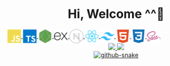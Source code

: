 <h1 align="center">Hi, Welcome ^^👋</h1>
<div align="center" style="display: inline-block">
  <a href="https://github.com/HenryLimaBR">
  <img align="center" width="32px" height="32px" alt="Javascript" title="Javascript" src="https://raw.githubusercontent.com/devicons/devicon/master/icons/javascript/javascript-plain.svg" />
  <img align="center" width="32px" height="32px" alt="Typescript" title="Typescript" src="https://raw.githubusercontent.com/devicons/devicon/master/icons/typescript/typescript-plain.svg" />
  <img align="center" width="32px" height="32px" alt="NodeJS" title="NodeJS" src="https://raw.githubusercontent.com/devicons/devicon/master/icons/nodejs/nodejs-plain.svg" />
  <img align="center" width="32px" height="32px" alt="ExpressJS" title="ExpressJS" src="https://raw.githubusercontent.com/devicons/devicon/master/icons/express/express-original.svg" />
  <img align="center" width="32px" height="32px" alt="NextJS" title="NextJS" src="https://raw.githubusercontent.com/devicons/devicon/master/icons/nextjs/nextjs-line.svg" />
  <img align="center" width="32px" height="32px" alt="ReactJS" title="ReactJS" src="https://raw.githubusercontent.com/devicons/devicon/master/icons/react/react-original.svg" />
  <img align="center" width="32px" height="32px" alt="TailwindCSS" title="TailwindCSS" src="https://raw.githubusercontent.com/devicons/devicon/master/icons/tailwindcss/tailwindcss-plain.svg" />
  <img align="center" width="32px" height="32px" alt="HTML5" title="HTML5" src="https://raw.githubusercontent.com/devicons/devicon/master/icons/html5/html5-plain.svg" />
  <img align="center" width="32px" height="32px" alt="CSS3" title="CSS3" src="https://raw.githubusercontent.com/devicons/devicon/master/icons/css3/css3-plain.svg" />
  <img align="center" width="32px" height="32px" alt="SASS" title="SASS" src="https://raw.githubusercontent.com/devicons/devicon/master/icons/sass/sass-original.svg" />
</div>
<br>
<div align="center">
  <a href="https://github.com/HenryLimaBR" />
  <img height="180em" src="https://github-readme-stats.vercel.app/api/top-langs?username=henrylimabr&layout=compact&bg_color=222233&title_color=0ff&text_color=fff&icon_color=c0c&hide_border=true&border_radius=6" />
  <img height="180em" src="https://github-readme-stats.vercel.app/api?username=henrylimabr&count_private=true&show_icons=true&bg_color=222233&title_color=0ff&text_color=ccc&icon_color=c0c&hide_border=true&border_radius=6" />
</div>
<div align="center">
  <picture>
    <source media="(prefers-color-scheme: dark)" srcset="github-snake-dark.svg" />
    <source media="(prefers-color-scheme: light)" srcset="github-snake.svg" />
    <img alt="github-snake" src="github-snake.svg" />
  </picture>
</div>
